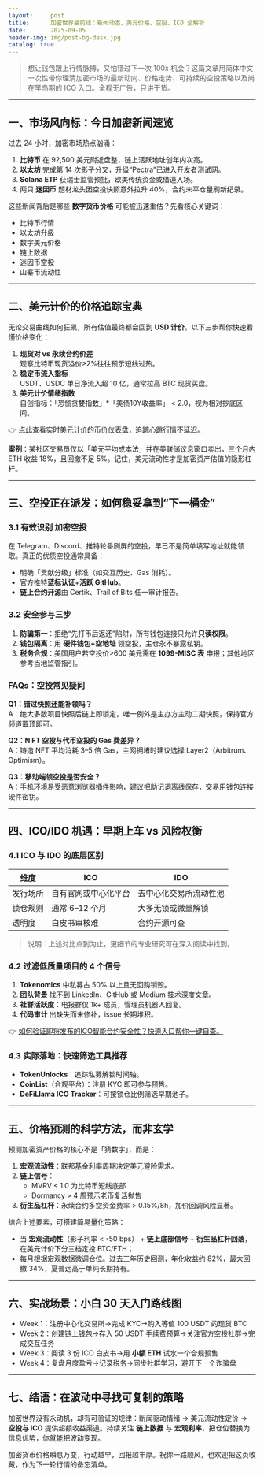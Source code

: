 ```yaml
---
layout:     post
title:      加密世界最前线：新闻动态、美元价格、空投、ICO 全解析
date:       2025-09-05
header-img: img/post-bg-desk.jpg
catalog: true
---
```


> 想让钱包跟上行情脉搏，又怕错过下一次 100x 机会？这篇文章用简体中文一次性带你理清加密市场的最新动向、价格走势、可持续的空投策略以及尚在早鸟期的 ICO 入口。全程无广告，只讲干货。

---

## 一、市场风向标：今日加密新闻速览

过去 24 小时，加密市场热点汹涌：

1. **比特币** 在 92,500 美元附近盘整，链上活跃地址创年内次高。  
2. **以太坊** 完成第 14 次影子分叉，升级“Pectra”已进入开发者测试网。  
3. **Solana ETP** 获瑞士监管预批，欧美传统资金或借道入场。  
4. 两只 **迷因币** 题材龙头因空投快照意外拉升 40%，合约未平仓量刷新纪录。

这些新闻背后是哪些 **数字货币价格** 可能被迅速重估？先看核心关键词：  
- 比特币行情  
- 以太坊升级  
- 数字美元价格  
- 链上数据  
- 迷因币空投  
- 山寨币流动性  

---

## 二、美元计价的价格追踪宝典

无论交易曲线如何狂飙，所有估值最终都会回到 **USD 计价**。以下三步帮你快速看懂价格变化：

1. **现货对 vs 永续合约价差**  
   观察比特币现货溢价>2%往往预示短线过热。  
2. **稳定币流入指标**  
   USDT、USDC 单日净流入超 10 亿，通常拉高 BTC 现货买盘。  
3. **美元计价情绪指数**  
   自创指标：「恐慌贪婪指数」*「美债10Y收益率」 < 2.0，视为相对抄底区间。

👉 [点此查看实时美元计价的币价仪表盘，追踪心跳行情不延迟。](https://okxdog.com/)

**案例**：某社区交易员仅以「美元平均成本法」并在美联储议息窗口卖出，三个月内 ETH 收益 18%，且回撤不足 5%。记住，美元流动性才是加密资产估值的隐形杠杆。

---

## 三、空投正在派发：如何稳妥拿到“下一桶金”

### 3.1 有效识别 **加密空投**
在 Telegram、Discord、推特轮番刷屏的空投，早已不是简单填写地址就能领取。真正的优质空投通常具备：

- 明确「贡献分级」标准（如交互历史、Gas 消耗）。  
- 官方推特**蓝标认证**+**活跃 GitHub**。  
- **链上合约开源**由 Certik、Trail of Bits 任一审计报告。

### 3.2 安全参与三步
1. **防骗第一**：拒绝“先打币后返还”陷阱，所有钱包连接只允许**只读权限**。  
2. **钱包隔离**：用 **硬件钱包+空地址** 领空投，主仓永不暴露私钥。  
3. **税务合规**：美国用户若空投价>600 美元需在 **1099-MISC 表** 申报；其他地区参考当地监管指引。

### FAQs：空投常见疑问

**Q1：错过快照还能补领吗？**  
A：绝大多数项目快照后链上即锁定，唯一例外是主办方主动二期快照，保持官方频道置顶即可。  

**Q2：N FT 空投与代币空投的 Gas 费差异？**  
A：铸造 NFT 平均消耗 3–5 倍 Gas，主网拥堵时建议选择 Layer2（Arbitrum、Optimism）。  

**Q3：移动端领空投是否安全？**  
A：手机环境易受恶意浏览器插件影响，建议把助记词离线保存，交易用钱包连接硬件密钥。  

---

## 四、ICO/IDO 机遇：早期上车 vs 风险权衡

### 4.1 ICO 与 IDO 的底层区别
| **维度** | ICO | IDO |
| --- | --- | --- |
| 发行场所 | 自有官网或中心化平台 | 去中心化交易所流动性池 |
| 锁仓规则 | 通常 6–12 个月 | 大多无锁或微量解锁 |
| 透明度   | 白皮书审核难 | 合约开源可查 |

> 说明：上述对比点到为止，更细节的专业研究可在深入阅读中找到。

### 4.2 过滤低质量项目的 4 个信号
1. **Tokenomics** 中私募占 50% 以上且无回购销毁。  
2. **团队背景** 找不到 LinkedIn、GitHub 或 Medium 技术深度文章。  
3. **社群活跃度**：电报群仅 1k+ 成员，管理员机器人回复。  
4. **代码审计** 出缺失而未修补，issue 长期堆积。

👉 [如何验证即将发布的ICO智能合约安全性？快速入口帮你一键自查。](https://okxdog.com/)

### 4.3 实际落地：快速筛选工具推荐
- **TokenUnlocks**：追踪私募解锁时间轴。  
- **CoinList**（合规平台）：注册 KYC 即可参与预售。  
- **DeFiLlama ICO Tracker**：可按锁仓比例筛选早期池子。  

---

## 五、价格预测的科学方法，而非玄学

预测加密资产价格的核心不是「猜数字」，而是：

1. **宏观流动性**：联邦基金利率周期决定美元避险需求。  
2. **链上信号**：  
   - MVRV < 1.0 为比特币短线底部  
   - Dormancy > 4 周预示老币复活抛售  
3. **衍生品杠杆**：永续合约多空资金费率 > 0.15%/8h，加价回调风险显著。

结合上述要素，可搭建简易量化策略：  
- 当 **宏观流动性**（影子利率 < -50 bps） + **链上底部信号** + **衍生品杠杆回落**，在美元计价下分三档定投 BTC/ETH；  
- 每月根据宏观数据微调仓位。过去三年历史回测，年化收益约 82%，最大回撤 34%，夏普远高于单纯长期持有。

---

## 六、实战场景：小白 30 天入门路线图

* Week 1：注册中心化交易所→完成 KYC→购入等值 100 USDT 的现货 BTC  
* Week 2：创建链上钱包→存入 50 USDT 手续费预算→关注官方空投社群→完成交互任务  
* Week 3：阅读 3 份 ICO 白皮书→用 **小额 ETH** 试水一个合规预售  
* Week 4：复盘月度盈亏→记录税务→同步社群学习，避开下一个诈骗盘

---

## 七、结语：在波动中寻找可复制的策略

加密世界没有永动机，却有可验证的规律：新闻驱动情绪 → 美元流动性定价 → **空投与 ICO** 提供超额收益渠道。持续关注 **链上数据** 与 **宏观利率**，把仓位替换为信息优势，你就能把波动变现。

加密货币价格瞬息万变，行动越早，回报越丰厚。祝你一路顺风，也欢迎把这页收藏，作为下一轮行情的备忘清单。